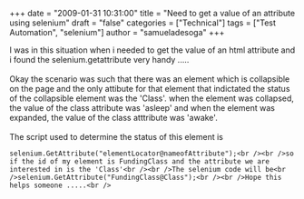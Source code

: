 +++
date = "2009-01-31 10:31:00"
title = "Need to get a value of an attribute using selenium"
draft = "false"
categories = ["Technical"]
tags = ["Test Automation", "selenium"]
author = "samueladesoga"
+++

I was in this situation when i needed to get the value of an html attribute and i found the selenium.getattribute very handy .....<br /><br />Okay the scenario was such that there was an element which is collapsible on the page and the only attibute for that element that indictated the status of the collapsible element was the 'Class'. when the element was collapsed, the value of the class attribute was 'asleep' and when the element was expanded, the value of the class atttribute was 'awake'.<br /><br />The script used to determine the status of this element is<br />
```
selenium.GetAttribute("elementLocator@nameofAttribute");<br /><br />so if the id of my element is FundingClass and the attribute we are interested in is the 'Class'<br /><br />The selenium code will be<br />selenium.GetAttribute("FundingClass@Class");<br /><br />Hope this helps someone .....<br />
```

